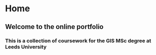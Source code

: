 # Home
## Welcome to the online portfolio
### This is a collection of coursework for the GIS MSc degree at Leeds University 

